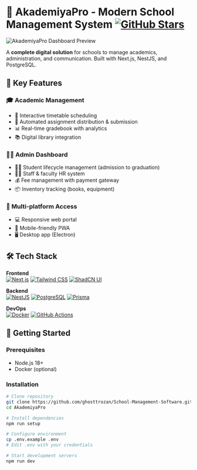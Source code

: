 # 🏫 AkademiyaPro - Modern School Management System [![GitHub Stars](https://img.shields.io/github/stars/yourusername/AkademiyaPro?style=social)](https://github.com/yourusername/AkademiyaPro)

![AkademiyaPro Dashboard Preview](./public/screenshots/dashboard-light.png)

A **complete digital solution** for schools to manage academics, administration, and communication. Built with Next.js, NestJS, and PostgreSQL.

## 🌟 Key Features

### 🎓 Academic Management
- 📅 Interactive timetable scheduling
- 📝 Automated assignment distribution & submission
- 📊 Real-time gradebook with analytics
- 📚 Digital library integration

### 👨‍💻 Admin Dashboard
- 🧑‍🎓 Student lifecycle management (admission to graduation)
- 👩‍🏫 Staff & faculty HR system
- 💰 Fee management with payment gateway
- 📦 Inventory tracking (books, equipment)

### 📱 Multi-platform Access
- 💻 Responsive web portal
- 📱 Mobile-friendly PWA
- 🖥️ Desktop app (Electron)

## 🛠 Tech Stack

**Frontend**  
[![Next.js](https://img.shields.io/badge/Next.js-14-black?logo=next.js)](https://nextjs.org/)
[![Tailwind CSS](https://img.shields.io/badge/Tailwind_CSS-3.4-blue?logo=tailwind-css)](https://tailwindcss.com/)
[![ShadCN UI](https://img.shields.io/badge/ShadCN_UI-0.5.0-blueviolet)](https://ui.shadcn.com/)

**Backend**  
[![NestJS](https://img.shields.io/badge/NestJS-10-red?logo=nestjs)](https://nestjs.com/)
[![PostgreSQL](https://img.shields.io/badge/PostgreSQL-16-blue?logo=postgresql)](https://www.postgresql.org/)
[![Prisma](https://img.shields.io/badge/Prisma-5.8-orange?logo=prisma)](https://www.prisma.io/)

**DevOps**  
[![Docker](https://img.shields.io/badge/Docker-24.0-blue?logo=docker)](https://www.docker.com/)
[![GitHub Actions](https://img.shields.io/badge/GitHub_Actions-✔-black?logo=github-actions)](https://github.com/features/actions)

## 🚀 Getting Started

### Prerequisites
- Node.js 18+
- Docker (optional)

### Installation
```bash
# Clone repository
git clone https://github.com/ghosttrozan/School-Management-Software.git
cd AkademiyaPro

# Install dependencies
npm run setup

# Configure environment
cp .env.example .env
# Edit .env with your credentials

# Start development servers
npm run dev
